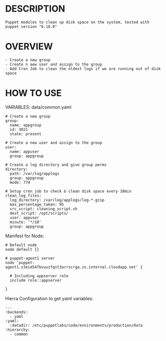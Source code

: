 # DESCRIPTION
    Puppet modules to clean up disk space on the system, tested with puppet version "6.18.0"
   
# OVERVIEW
    - Create a new group
    - Create n aew user and assign to the group
    - Add Cron Job to clean the oldest logs if we are running out of disk space

# HOW TO USE
VARIABLES:
data/common.yaml
 
    # Create a new group
    group:
      name: appgroup
      id: 3021
      state: present

    # Create a new user and assign to the group
    user:
      name: appuser
      group: appgroup

    # Create a log directory and give group perms
    directory:
      path: /var/log/applogs
      group: appgroup
      mode: 774

    # Setup cron job to check & clean disk space every 10min
    clean_log_files:
      log_directory: /var/log/applogs/log-*.gzip
      max_percentage_taken: 95
      src_script: cleaning_script.sh
      dest_script: /opt/scripts/
      user: appuser
      minute: '*/10'
      group: appgroup

Manifest for Node:

    # Default node
    node default {}

    # puppet-agent1 server
    node 'puppet-agent1.v3eim54fbvuuzfqst3arrscrga.zx.internal.cloudapp.net' {

      # Including appserver role
      include role::appserver

    }

Hierra Configuration to get yaml variables:

    ---
    :backends:
      - yaml
    :yaml:
      :datadir: /etc/puppetlabs/code/environments/production/data
    :hierarchy:
      - common


